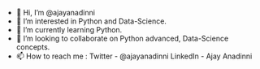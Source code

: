 - 👋 Hi, I’m @ajayanadinni
- 👀 I’m interested in Python and Data-Science.
- 🌱 I’m currently learning Python.
- 💞️ I’m looking to collaborate on Python advanced, Data-Science concepts.
- 📫 How to reach me : Twitter - @ajayanadinni    LinkedIn - Ajay Anadinni

<!---
ajayanadinni/ajayanadinni is a ✨ special ✨ repository because its `README.md` (this file) appears on your GitHub profile.
You can click the Preview link to take a look at your changes.
--->
